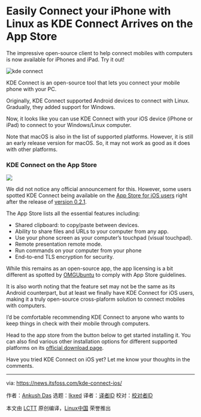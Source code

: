 [#]: subject: "Easily Connect your iPhone with Linux as KDE Connect Arrives on the App Store"
[#]: via: "https://news.itsfoss.com/kde-connect-ios/"
[#]: author: "Ankush Das https://news.itsfoss.com/author/ankush/"
[#]: collector: "lkxed"
[#]: translator: "XiaotingHuang22"
[#]: reviewer: " "
[#]: publisher: " "
[#]: url: " "

Easily Connect your iPhone with Linux as KDE Connect Arrives on the App Store
======
The impressive open-source client to help connect mobiles with computers is now available for iPhones and iPad. Try it out!

![kde connect][1]

KDE Connect is an open-source tool that lets you connect your mobile phone with your PC.

Originally, KDE Connect supported Android devices to connect with Linux. Gradually, they added support for Windows.

Now, it looks like you can use KDE Connect with your iOS device (iPhone or iPad) to connect to your Windows/Linux computer.

Note that macOS is also in the list of supported platforms. However, it is still an early release version for macOS. So, it may not work as good as it does with other platforms.

### KDE Connect on the App Store

![][2]

We did not notice any official announcement for this. However, some users spotted KDE Connect being available on the [App Store for iOS users][3] right after the release of [version 0.2.1][4].

The App Store lists all the essential features including:

* Shared clipboard: to copy/paste between devices.
* Ability to share files and URLs to your computer from any app.
* Use your phone screen as your computer’s touchpad (visual touchpad).
* Remote presentation remote mode.
* Run commands on your computer from your phone
* End-to-end TLS encryption for security.

While this remains as an open-source app, the app licensing is a bit different as spotted by [OMGUbuntu][5] to comply with App Store guidelines.

It is also worth noting that the feature set may not be the same as its Android counterpart, but at least we finally have KDE Connect for iOS users, making it a truly open-source cross-plaform solution to connect mobiles with computers.

I’d be comfortable recommending KDE Connect to anyone who wants to keep things in check with their mobile through computers.

Head to the app store from the button below to get started installing it. You can also find various other installation options for different supported platforms on its [official download page][6].

Have you tried KDE Connect on iOS yet? Let me know your thoughts in the comments.

--------------------------------------------------------------------------------

via: https://news.itsfoss.com/kde-connect-ios/

作者：[Ankush Das][a]
选题：[lkxed][b]
译者：[译者ID](https://github.com/译者ID)
校对：[校对者ID](https://github.com/校对者ID)

本文由 [LCTT](https://github.com/LCTT/TranslateProject) 原创编译，[Linux中国](https://linux.cn/) 荣誉推出

[a]: https://news.itsfoss.com/author/ankush/
[b]: https://github.com/lkxed
[1]: https://news.itsfoss.com/wp-content/uploads/2022/05/kde-connect-on-iphone-ipad.jpg
[2]: https://news.itsfoss.com/wp-content/uploads/2022/05/kde-connect-ios.jpg
[3]: https://apps.apple.com/id/app/kde-connect/id1580245991
[4]: https://invent.kde.org/network/kdeconnect-ios/-/commit/43d2ecbbb7e4e70274849f5ec987721318eb9f57
[5]: https://www.omgubuntu.co.uk/2022/05/kde-connect-iphone-app-available
[6]: https://kdeconnect.kde.org/download.html
